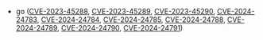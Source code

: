 - go ([CVE-2023-45288](https://nvd.nist.gov/vuln/detail/CVE-2023-45288), [CVE-2023-45289](https://nvd.nist.gov/vuln/detail/CVE-2023-45289), [CVE-2023-45290](https://nvd.nist.gov/vuln/detail/CVE-2023-45290), [CVE-2024-24783](https://nvd.nist.gov/vuln/detail/CVE-2024-24783), [CVE-2024-24784](https://nvd.nist.gov/vuln/detail/CVE-2024-24784), [CVE-2024-24785](https://nvd.nist.gov/vuln/detail/CVE-2024-24785), [CVE-2024-24788](https://nvd.nist.gov/vuln/detail/CVE-2024-24788), [CVE-2024-24789](https://nvd.nist.gov/vuln/detail/CVE-2024-24789), [CVE-2024-24790](https://nvd.nist.gov/vuln/detail/CVE-2024-24790), [CVE-2024-24791](https://nvd.nist.gov/vuln/detail/CVE-2024-24791))
